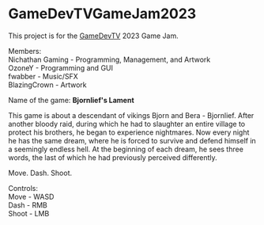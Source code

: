 # GameDevTVGameJam2023
This project is for the [GameDevTV](https://itch.io/jam/gamedevtv-jam-2023) 2023 Game Jam.

Members:
<br/>Nichathan Gaming - Programming, Management, and Artwork
<br/>OzoneY - Programming and GUI
<br/>fwabber - Music/SFX
<br/>BlazingCrown - Artwork

Name of the game: <b>Bjornlief's Lament</b>

This game is about a descendant of vikings Bjorn and Bera - Bjornlief. After another bloody raid, during which he had to slaughter an entire village to protect his brothers, he began to experience nightmares. Now every night he has the same dream, where he is forced to survive and defend himself in a seemingly endless hell. At the beginning of each dream, he sees three words, the last of which he had previously perceived differently.

Move. Dash. Shoot.

Controls:
<br/>Move - WASD
<br/>Dash - RMB
<br/>Shoot - LMB
